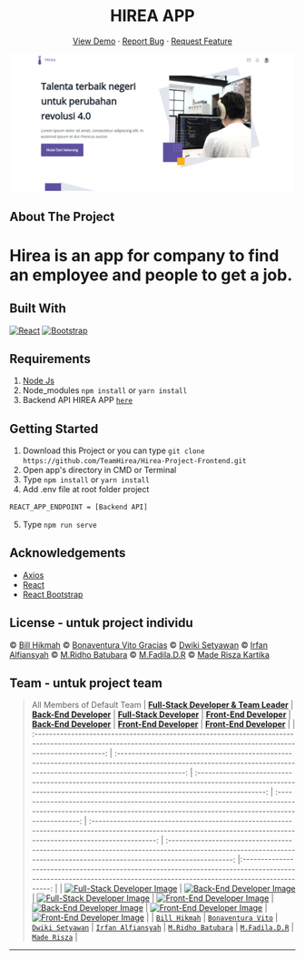 <h1 align='center'>HIREA APP</h1>
  <p align="center">
    <a href="link_deploy">View Demo</a>
    ·
    <a href="https://github.com/TeamHirea/Hirea-Project-Frontend/issues">Report Bug</a>
    ·
    <a href="https://github.com/TeamHirea/Hirea-Project-Frontendpulls">Request Feature</a>
  </p>

![Image Banner](src/assets/images/bannerREADME.png)

## About The Project

# Hirea is an app for company to find an employee and people to get a job.

## Built With

[![React](https://img.shields.io/badge/React-v17.0.2-blue)](https://github.com/facebook/react)
[![Bootstrap](https://img.shields.io/badge/Bootstrap-v4.6.x-blue)](https://github.com/react-bootstrap/react-bootstrap)

## Requirements

1. <a href="https://nodejs.org/en/download/">Node Js</a>
2. Node_modules `npm install` or `yarn install`
3. Backend API HIREA APP [`here`](https://github.com/FazztrackWebClass/FazzPay-Backend)

## Getting Started

1. Download this Project or you can type `git clone https://github.com/TeamHirea/Hirea-Project-Frontend.git`
2. Open app's directory in CMD or Terminal
3. Type `npm install` or `yarn install`
4. Add .env file at root folder project

```sh
REACT_APP_ENDPOINT = [Backend API]
```

5. Type `npm run serve`

## Acknowledgements

- [Axios](https://www.npmjs.com/package/axios)
- [React](https://reactjs.org/)
- [React Bootstrap](https://react-bootstrap.github.io/)

## License - untuk project individu

© [Bill Hikmah](https://github.com/billhikmah/)
© [Bonaventura Vito Gracias](https://github.com/graciasvito/)
© [Dwiki Setyawan](https://github.com/setyawandwiki/)
© [Irfan Alfiansyah](https://github.com/IrfanAlfiansyah/)
© [M.Ridho Batubara](https://github.com/RidhoBeteer/)
© [M.Fadila.D.R](https://github.com/fadildr/)
© [Made Risza Kartika](https://github.com/maderisza574/)

## Team - untuk project team

> All Members of Default Team
> | <a href="#" target="_blank">**Full-Stack Developer & Team Leader**</a> | <a href="#" target="_blank">**Back-End Developer**</a> | <a href="#" target="_blank">**Full-Stack Developer**</a> | <a href="#" target="_blank">**Front-End Developer**</a> | <a href="#" target="_blank">**Back-End Developer**</a> | <a href="#" target="_blank">**Front-End Developer**</a> | <a href="#" target="_blank">**Front-End Developer**</a> |
> | :-------------------------------------------------------------------------------------------------------------------------------------------------------------------: | :------------------------------------------------------------------------------------------------------------------------------------------------------------------: | :------------------------------------------------------------------------------------------------------------------------------------------------------------------: | :-----------------------------------------------------------------------------------------------------------------------------------------------------------------: | :-----------------------------------------------------------------------------------------------------------------------------------------------------------------: | :-----------------------------------------------------------------------------------------------------------------------------------------------------------------: |:-------------------------------------------------------------------------------------------------------------------------------------------------------------------: |
> | [![Full-Stack Developer Image](https://avatars.githubusercontent.com/u/102822879?v=4)](https://github.com/billhikmah) | [![Back-End Developer Image](https://avatars.githubusercontent.com/u/88246152?v=4)](https://github.com/graciasvito) | [![Full-Stack Developer Image](https://avatars.githubusercontent.com/u/44898840?v=4)](https://github.com/setyawandwiki) | [![Front-End Developer Image](https://avatars.githubusercontent.com/u/102915785?v=4)](https://github.com/IrfanAlfiansyah) | [![Back-End Developer Image](https://avatars.githubusercontent.com/u/16524823?v=4)](https://github.com/RidhoBeteer) | [![Front-End Developer Image](https://avatars.githubusercontent.com/u/81840819?v=4)](https://github.com/fadildr) | [![Front-End Developer Image](https://avatars.githubusercontent.com/u/111334719?v=4)](https://github.com/maderisza574) |
> | <a href="https://github.com/billhikmah/" target="_blank">`Bill Hikmah`</a> | <a href="https://github.com/graciasvito/" target="_blank">`Bonaventura Vito`</a> | <a href="https://github.com/setyawandwiki/" target="_blank">`Dwiki Setyawan`</a> | <a href="https://github.com/IrfanAlfiansyah/" target="_blank">`Irfan Alfiansyah`</a> | <a href="https://github.com/RidhoBeteer/" target="_blank">`M.Ridho Batubara`</a> | <a href="https://github.com/fadildr/" target="_blank">`M.Fadila.D.R`</a> | <a href="https://github.com/maderisza574/" target="_blank">`Made Risza`</a> |

---
